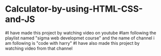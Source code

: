 # Calculator-by-using-HTML-CSS-and-JS
#I have made this project by watching video on youtube 
#Iam following the playlist named "sigma web developmet course" and the name of channel i am following is "code with harry"
#I have also made this project by watching video from that channel
